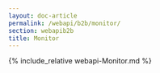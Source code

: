```yaml
---
layout: doc-article
permalink: /webapi/b2b/monitor/
section: webapib2b
title: Monitor
---
```

{% include_relative webapi-Monitor.md %}
